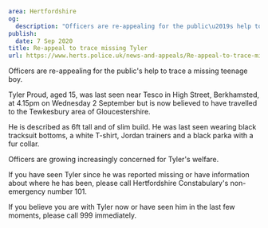```yaml
area: Hertfordshire
og:
  description: "Officers are re-appealing for the public\u2019s help to trace a missing teenage boy."
publish:
  date: 7 Sep 2020
title: Re-appeal to trace missing Tyler
url: https://www.herts.police.uk/news-and-appeals/Re-appeal-to-trace-missing-Tyler-0590
```

Officers are re-appealing for the public's help to trace a missing teenage boy.

Tyler Proud, aged 15, was last seen near Tesco in High Street, Berkhamsted, at 4.15pm on Wednesday 2 September but is now believed to have travelled to the Tewkesbury area of Gloucestershire.

He is described as 6ft tall and of slim build. He was last seen wearing black tracksuit bottoms, a white T-shirt, Jordan trainers and a black parka with a fur collar.

Officers are growing increasingly concerned for Tyler's welfare.

If you have seen Tyler since he was reported missing or have information about where he has been, please call Hertfordshire Constabulary's non-emergency number 101.

If you believe you are with Tyler now or have seen him in the last few moments, please call 999 immediately.
